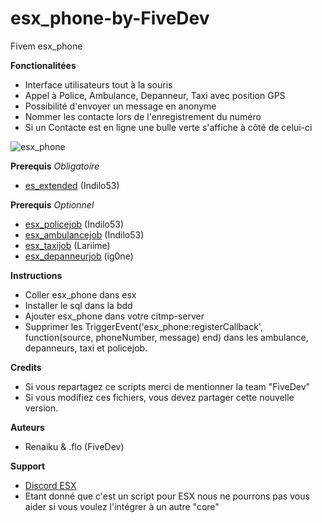# esx_phone-by-FiveDev
Fivem esx_phone


**Fonctionalitées**
- Interface utilisateurs tout à la souris
- Appel à Police, Ambulance, Depanneur, Taxi avec position GPS
- Possibilité d'envoyer un message en anonyme
- Nommer les contacte lors de l'enregistrement du numéro
- Si un Contacte est en ligne une bulle verte s'affiche à côté de celui-ci

![esx_phone](https://cdn.discordapp.com/attachments/314380362815897602/328718080245235723/unknown.png)


**Prerequis**
*Obligatoire*
- [es_extended](https://github.com/indilo53/fivem-es_extended) (Indilo53)

**Prerequis**
*Optionnel*
- [esx_policejob](https://github.com/indilo53/fivem-esx_policejob) (Indilo53)
- [esx_ambulancejob](https://github.com/indilo53/fivem-esx_ambulancejob) (Indilo53)
- [esx_taxijob](https://github.com/Lariime/esx_taxijob) (Lariime)
- [esx_depanneurjob](https://github.com/ig0ne/esx_depanneurjob) (ig0ne)

**Instructions**
- Coller esx_phone dans esx
- Installer le sql dans la bdd
- Ajouter esx_phone dans votre citmp-server
- Supprimer les 
      TriggerEvent('esx_phone:registerCallback', function(source, phoneNumber, message)
      end)
  dans les ambulance, depanneurs, taxi et policejob.
 
 
**Credits**
- Si vous repartagez ce scripts merci de mentionner la team "FiveDev"
- Si vous modifiez ces fichiers, vous devez partager cette nouvelle version.


**Auteurs**
- Renaiku & .flo (FiveDev)

**Support**
- [Discord ESX](https://discord.gg/vVpwCpU)
- Etant donné que c'est un script pour ESX nous ne pourrons pas vous aider si vous voulez l'intégrer à un autre "core"
